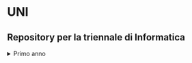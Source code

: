 # UNI
## Repository per la triennale di Informatica 

<details>
  <summary>Primo anno </summary>
  -   
| Corso                          | Dove Trovare il Materiale                                                                                   | Data       |
|--------------------------------|------------------------------------------------------------------------------------------------------------|------------|
| Metodologie di Programmazione  | [Esercizi](https://github.com/ajhxia/UNI/tree/main/Esercizi%20-%20Metodologie%20di%20Programmazione)    | 03/04/2024 |
| Architetture degli Elaboratori | [Esercizi](https://github.com/ajhxia/UNI/tree/main/Esercizi%20-%20Architetture%20degli%20Elaboratori)   | 03/04/2023 |
| Algoritmi                      | -                                                                                                          | -          |
| Calcolo Integrale              | -                                                                                                          | -          |


</details>
